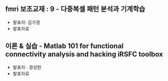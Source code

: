 ## fmri 보조교재 : 9 - 다중복셀 패턴 분석과 기계학습
- 발표자: 김가경
- 발표자료

## 이론 & 실습 - Matlab 101 for functional connectivity analysis and hacking iRSFC toolbox
- 발표자 : 경성현
- 발표자료
